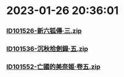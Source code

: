 # 2023-01-26 20:36:01

### [ID101526-新六狐傳·三.zip](https://raw.githubusercontent.com/Sam5440/Genshin_Impact_Teleport_Files/main/AutoGeneratePoint/Points%28Raw%29%5Bcn-en-ru%5D/zh-tw/Item/ID1061-IndoorScene_Dq_Syabugyo/ID101526-%E6%96%B0%E5%85%AD%E7%8B%90%E5%82%B3%C2%B7%E4%B8%89.zip)

### [ID101536-沉秋拾劍錄·五.zip](https://raw.githubusercontent.com/Sam5440/Genshin_Impact_Teleport_Files/main/AutoGeneratePoint/Points%28Raw%29%5Bcn-en-ru%5D/zh-tw/Item/ID1061-IndoorScene_Dq_Syabugyo/ID101536-%E6%B2%89%E7%A7%8B%E6%8B%BE%E5%8A%8D%E9%8C%84%C2%B7%E4%BA%94.zip)

### [ID101552-亡國的美奈姬·卷五.zip](https://raw.githubusercontent.com/Sam5440/Genshin_Impact_Teleport_Files/main/AutoGeneratePoint/Points%28Raw%29%5Bcn-en-ru%5D/zh-tw/Item/ID1061-IndoorScene_Dq_Syabugyo/ID101552-%E4%BA%A1%E5%9C%8B%E7%9A%84%E7%BE%8E%E5%A5%88%E5%A7%AC%C2%B7%E5%8D%B7%E4%BA%94.zip)

